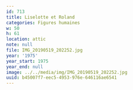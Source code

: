 ```yaml
---
id: 713
title: Liselotte et Roland
categories: Figures humaines
w: 50
h: 61
location: attic
note: null
file: IMG_20190519_202252.jpg
year: '1975'
year_start: 1975
year_end: null
image: ../../media/img/IMG_20190519_202252.jpg
uuid: b45007f7-eec5-4953-976e-646116ae6541
---
```


